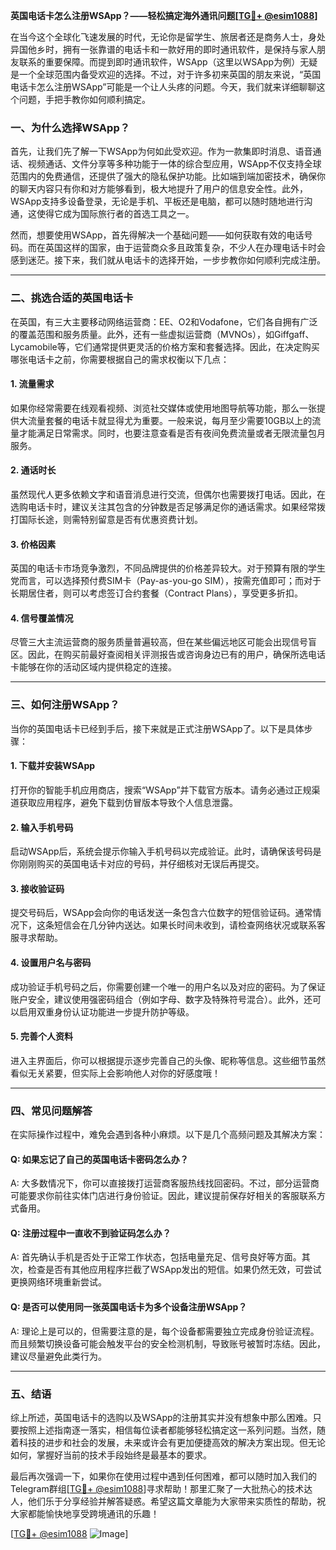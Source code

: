 **英国电话卡怎么注册WSApp？——轻松搞定海外通讯问题[[TG💪+ @esim1088](https://t.me/s/esim1088)]**

在当今这个全球化飞速发展的时代，无论你是留学生、旅居者还是商务人士，身处异国他乡时，拥有一张靠谱的电话卡和一款好用的即时通讯软件，是保持与家人朋友联系的重要保障。而提到即时通讯软件，WSApp（这里以WSApp为例）无疑是一个全球范围内备受欢迎的选择。不过，对于许多初来英国的朋友来说，“英国电话卡怎么注册WSApp”可能是一个让人头疼的问题。今天，我们就来详细聊聊这个问题，手把手教你如何顺利搞定。

### 一、为什么选择WSApp？

首先，让我们先了解一下WSApp为何如此受欢迎。作为一款集即时消息、语音通话、视频通话、文件分享等多种功能于一体的综合型应用，WSApp不仅支持全球范围内的免费通信，还提供了强大的隐私保护功能。比如端到端加密技术，确保你的聊天内容只有你和对方能够看到，极大地提升了用户的信息安全性。此外，WSApp支持多设备登录，无论是手机、平板还是电脑，都可以随时随地进行沟通，这使得它成为国际旅行者的首选工具之一。

然而，想要使用WSApp，首先得解决一个基础问题——如何获取有效的电话号码。而在英国这样的国家，由于运营商众多且政策复杂，不少人在办理电话卡时会感到迷茫。接下来，我们就从电话卡的选择开始，一步步教你如何顺利完成注册。

---

### 二、挑选合适的英国电话卡

在英国，有三大主要移动网络运营商：EE、O2和Vodafone，它们各自拥有广泛的覆盖范围和服务质量。此外，还有一些虚拟运营商（MVNOs），如Giffgaff、Lycamobile等，它们通常提供更灵活的价格方案和套餐选择。因此，在决定购买哪张电话卡之前，你需要根据自己的需求权衡以下几点：

#### 1. **流量需求**
如果你经常需要在线观看视频、浏览社交媒体或使用地图导航等功能，那么一张提供大流量套餐的电话卡就显得尤为重要。一般来说，每月至少需要10GB以上的流量才能满足日常需求。同时，也要注意查看是否有夜间免费流量或者无限流量包月服务。

#### 2. **通话时长**
虽然现代人更多依赖文字和语音消息进行交流，但偶尔也需要拨打电话。因此，在选购电话卡时，建议关注其包含的分钟数是否足够满足你的通话需求。如果经常拨打国际长途，则需特别留意是否有优惠资费计划。

#### 3. **价格因素**
英国的电话卡市场竞争激烈，不同品牌提供的价格差异较大。对于预算有限的学生党而言，可以选择预付费SIM卡（Pay-as-you-go SIM），按需充值即可；而对于长期居住者，则可以考虑签订合约套餐（Contract Plans），享受更多折扣。

#### 4. **信号覆盖情况**
尽管三大主流运营商的服务质量普遍较高，但在某些偏远地区可能会出现信号盲区。因此，在购买前最好查阅相关评测报告或咨询身边已有的用户，确保所选电话卡能够在你的活动区域内提供稳定的连接。

---

### 三、如何注册WSApp？

当你的英国电话卡已经到手后，接下来就是正式注册WSApp了。以下是具体步骤：

#### 1. **下载并安装WSApp**
打开你的智能手机应用商店，搜索“WSApp”并下载官方版本。请务必通过正规渠道获取应用程序，避免下载到仿冒版本导致个人信息泄露。

#### 2. **输入手机号码**
启动WSApp后，系统会提示你输入手机号码以完成验证。此时，请确保该号码是你刚刚购买的英国电话卡对应的号码，并仔细核对无误后再提交。

#### 3. **接收验证码**
提交号码后，WSApp会向你的电话发送一条包含六位数字的短信验证码。通常情况下，这条短信会在几分钟内送达。如果长时间未收到，请检查网络状况或联系客服寻求帮助。

#### 4. **设置用户名与密码**
成功验证手机号码之后，你需要创建一个唯一的用户名以及对应的密码。为了保证账户安全，建议使用强密码组合（例如字母、数字及特殊符号混合）。此外，还可以启用双重身份认证功能进一步提升防护等级。

#### 5. **完善个人资料**
进入主界面后，你可以根据提示逐步完善自己的头像、昵称等信息。这些细节虽然看似无关紧要，但实际上会影响他人对你的好感度哦！

---

### 四、常见问题解答

在实际操作过程中，难免会遇到各种小麻烦。以下是几个高频问题及其解决方案：

#### Q: 如果忘记了自己的英国电话卡密码怎么办？
A: 大多数情况下，你可以直接拨打运营商客服热线找回密码。不过，部分运营商可能要求你前往实体门店进行身份验证。因此，建议提前保存好相关的客服联系方式备用。

#### Q: 注册过程中一直收不到验证码怎么办？
A: 首先确认手机是否处于正常工作状态，包括电量充足、信号良好等方面。其次，检查是否有其他应用程序拦截了WSApp发出的短信。如果仍然无效，可尝试更换网络环境重新尝试。

#### Q: 是否可以使用同一张英国电话卡为多个设备注册WSApp？
A: 理论上是可以的，但需要注意的是，每个设备都需要独立完成身份验证流程。而且频繁切换设备可能会触发平台的安全检测机制，导致账号被暂时冻结。因此，建议尽量避免此类行为。

---

### 五、结语

综上所述，英国电话卡的选购以及WSApp的注册其实并没有想象中那么困难。只要按照上述指南逐一落实，相信每位读者都能够轻松搞定这一系列问题。当然，随着科技的进步和社会的发展，未来或许会有更加便捷高效的解决方案出现。但无论如何，掌握好当前的技术手段始终是最基本的要求。

最后再次强调一下，如果你在使用过程中遇到任何困难，都可以随时加入我们的Telegram群组[[TG💪+ @esim1088](https://t.me/s/esim1088)]寻求帮助！那里汇聚了一大批热心的技术达人，他们乐于分享经验并解答疑惑。希望这篇文章能为大家带来实质性的帮助，祝大家都能愉快地享受跨境通讯的乐趣！

[[TG💪+ @esim1088](https://t.me/s/esim1088) ![Image](https://i.postimg.cc/4NQfJmqS/Snipaste-2025-05-13-00-14-12.png)]